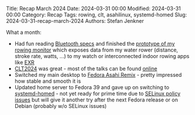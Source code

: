 Title: Recap March 2024
Date: 2024-03-31 00:00
Modified: 2024-03-31 00:00
Category: Recap
Tags: rowing, clt, asahilinux, systemd-homed
Slug: 2024-03-31-recap-march-2024
Authors: Stefan Jenkner

What a month:

 * Had fun reading [Bluetooth specs](https://www.bluetooth.com/specifications/specs/fitness-machine-service-1-0/) and finished the [prototype of my rowing monitor](https://github.com/stefanjenkner/fdf-console-monitor) which exposes data from my water rower (distance, stroke rate, watts, ...) to my watch or interconnected indoor rowing apps like [EXR](https://exrgame.com/)
 * [CLT2024](https://chemnitzer.linux-tage.de/2024/en/) was great - most of the talks can be found [online](https://media.ccc.de/c/clt24)
 * Switched my main desktop to [Fedora Asahi Remix](https://asahilinux.org/) - pretty impressed how stable and smooth it is
 * Updated home server to Fedora 39 and gave up on switching to [systemd-homed](https://systemd.io/HOME_DIRECTORY/) - not yet ready for prime time due to [SELinux policy issues](https://discussion.fedoraproject.org/t/building-a-new-home-with-systemd-homed-on-fedora/72690) but will give it another try after the next Fedora release or on Debian (probably w/o SELinux issues)
